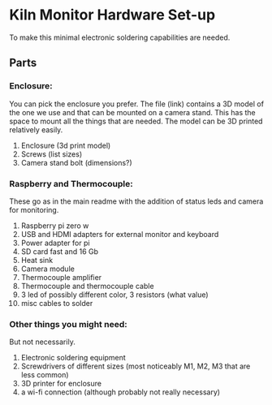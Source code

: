 Kiln Monitor Hardware Set-up
============================

To make this minimal electronic soldering capabilities are needed.

## Parts

### Enclosure:

You can pick the enclosure you prefer.
The file (link) contains a 3D model of the one we use and that can be mounted on a camera stand. This has the space to mount all the things that are needed.
The model can be 3D printed relatively easily.

1. Enclosure (3d print model)
2. Screws (list sizes)
3. Camera stand bolt (dimensions?)

### Raspberry and Thermocouple:

These go as in the main readme with the addition of status leds and camera for monitoring.

1. Raspberry pi zero w
2. USB and HDMI adapters for external monitor and keyboard
3. Power adapter for pi
4. SD card fast and 16 Gb
5. Heat sink
6. Camera module
7. Thermocouple amplifier
8. Thermocouple and thermocouple cable
9. 3 led of possibly different color, 3 resistors (what value)
10. misc cables to solder

### Other things you might need:

But not necessarily.

1. Electronic soldering equipment
2. Screwdrivers of different sizes (most noticeably M1, M2, M3 that are less common)
3. 3D printer for enclosure
4. a wi-fi connection (although probably not really necessary)
